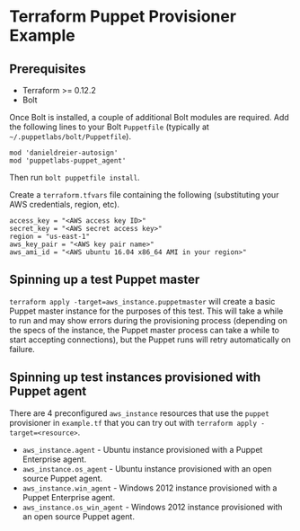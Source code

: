 # Terraform Puppet Provisioner Example

## Prerequisites

 * Terraform >= 0.12.2
 * Bolt

Once Bolt is installed, a couple of additional Bolt modules are required. Add
the following lines to your Bolt `Puppetfile` (typically at
`~/.puppetlabs/bolt/Puppetfile`).

```
mod 'danieldreier-autosign'
mod 'puppetlabs-puppet_agent'
```

Then run `bolt puppetfile install`.

Create a `terraform.tfvars` file containing the following (substituting your
AWS credentials, region, etc).

```
access_key = "<AWS access key ID>"
secret_key = "<AWS secret access key>"
region = "us-east-1"
aws_key_pair = "<AWS key pair name>"
aws_ami_id = "<AWS ubuntu 16.04 x86_64 AMI in your region>"
```

## Spinning up a test Puppet master

`terraform apply -target=aws_instance.puppetmaster` will create a basic Puppet
master instance for the purposes of this test. This will take a while to run
and may show errors during the provisioning process (depending on the specs of
the instance, the Puppet master process can take a while to start accepting
connections), but the Puppet runs will retry automatically on failure.

## Spinning up test instances provisioned with Puppet agent

There are 4 preconfigured `aws_instance` resources that use the `puppet`
provisioner in `example.tf` that you can try out with `terraform apply
-target=<resource>`.

 * `aws_instance.agent` - Ubuntu instance provisioned with a Puppet Enterprise
   agent.
 * `aws_instance.os_agent` - Ubuntu instance provisioned with an open source
   Puppet agent.
 * `aws_instance.win_agent` - Windows 2012 instance provisioned with a Puppet
   Enterprise agent.
 * `aws_instance.os_win_agent` - Windows 2012 instance provisioned with an open
   source Puppet agent.
